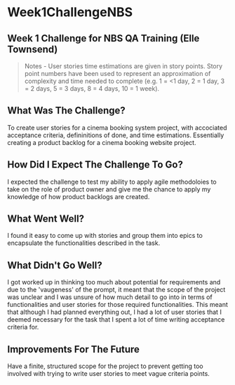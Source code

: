# Week1ChallengeNBS
Week 1 Challenge for NBS QA Training (Elle Townsend)
---

> Notes - User stories time estimations are given in story points. Story point numbers have been used to represent an approximation of complexity and time needed to complete (e.g. 1 = <1 day, 2 = 1 day, 3 = 2 days, 5 = 3 days, 8 = 4 days, 10 = 1 week).

## What Was The Challenge?

To create user stories for a cinema booking system project, with accociated acceptance criteria, defininitions of done, and time estimations. Essentially creating a product backlog for a cinema booking website project.

## How Did I Expect The Challenge To Go?

I expected the challenge to test my ability to apply agile methodoloies to take on the role of product owner and give me the chance to apply my knowledge of how product backlogs are created.

## What Went Well?

I found it easy to come up with stories and group them into epics to encapsulate the functionalities described in the task.

## What Didn't Go Well?

I got worked up in thinking too much about potential for requirements and due to the 'vaugeness' of the prompt, it meant that the scope of the project was unclear and I was unsure of how much detail to go into in terms of functionalities and user stories for those required functionalities. This meant that although I had planned everything out, I had a lot of user stories that I deemed necessary for the task that I spent a lot of time writing acceptance criteria for.

## Improvements For The Future

Have a finite, structured scope for the project to prevent getting too involved with trying to write user stories to meet vague criteria points. 
